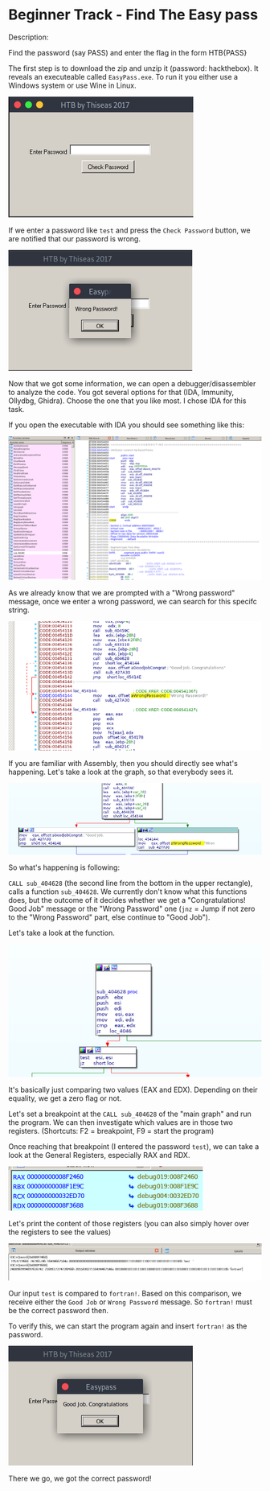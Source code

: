 # Beginner Track - Find The Easy pass

Description:

Find the password (say PASS) and enter the flag in the form HTB{PASS}

The first step is to download the zip and unzip it (password: hackthebox). It reveals an executeable called `EasyPass.exe`. To run it you either use a Windows system or use Wine in Linux. 

![](pics/easypassexe.png)

If we enter a password like `test` and press the `Check Password` button, we are notified that our password is wrong.

![](pics/wrongpassword.png)

Now that we got some information, we can open a debugger/disassembler to analyze the code. You got several options for that (IDA, Immunity, Ollydbg, Ghidra). Choose the one that you like most. I chose IDA for this task.

If you open the executable with IDA you should see something like this:

![](pics/ida.png)

As we already know that we are prompted with a "Wrong password" message, once we enter a wrong password, we can search for this specifc string.

![](pics/location.png)

If you are familiar with Assembly, then you should directly see what's happening. Let's take a look at the graph, so that everybody sees it.

![](pics/graph.png)

So what's happening is following:

`CALL sub_404628` (the second line from the bottom in the upper rectangle), calls a function `sub_404628`. We currently don't know what this functions does, but the outcome of it decides whether we get a "Congratulations! Good Job" message or the "Wrong Password" one (`jnz` = Jump if not zero to the "Wrong Password" part, else continue to "Good Job").

Let's take a look at the function.

![](pics/passwordfunction.png)

It's basically just comparing two values (EAX and EDX). Depending on their equality, we get a zero flag or not.

Let's set a breakpoint at the `CALL sub_404628` of the "main graph" and run the program. We can then investigate which values are in those two registers. (Shortcuts: F2 = breakpoint, F9 = start the program)

Once reaching that breakpoint (I entered the password `test`), we can take a look at the General Registers, especially RAX and RDX.

![](pics/registers.png)

Let's print the content of those registers (you can also simply hover over the registers to see the values)

![](pics/passwordcompare.png)

Our input `test` is compared to `fortran!`. Based on this comparison, we receive either the `Good Job` or `Wrong Password` message. So `fortran!` must be the correct password then.

To verify this, we can start the program again and insert `fortran!` as the password.

![](pics/gj.png)

There we go, we got the correct password!